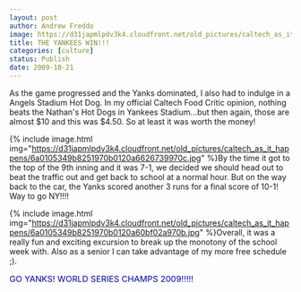 ```yaml
---
layout: post
author: Andrew Freddo
image: https://d31japmlpdv3k4.cloudfront.net/old_pictures/caltech_as_it_happens/6a0105349b8251970b0120a66265be970c.jpg
title: THE YANKEES WIN!!!
categories: [culture]
status: Publish
date: 2009-10-21
---
```



As the game progressed and the Yanks dominated, I also had to indulge in a Angels Stadium Hot Dog. In my official Caltech Food Critic opinion, nothing beats the Nathan's Hot Dogs in Yankees Stadium...but then again, those are almost $10 and this was $4.50. So at least it was worth the money!

{% include image.html img="https://d31japmlpdv3k4.cloudfront.net/old_pictures/caltech_as_it_happens/6a0105349b8251970b0120a6626739970c.jpg" %}By the time it got to the top of the 9th inning and it was 7-1, we decided we should head out to beat the traffic out and get back to school at a normal hour. But on the way back to the car, the Yanks scored another 3 runs for a final score of 10-1! Way to go NY!!!!

{% include image.html img="https://d31japmlpdv3k4.cloudfront.net/old_pictures/caltech_as_it_happens/6a0105349b8251970b0120a60bf02a970b.jpg" %}Overall, it was a really fun and exciting excursion to break up the monotony of the school week with. Also as a senior I can take advantage of my more free schedule ;).

<span style="color: #0000bf; font-size: 20px;"><span style="font-size: 22px; color: #0000bf;"><span style="font-size: 15px;">GO YANKS! WORLD SERIES CHAMPS 2009!!!!!
